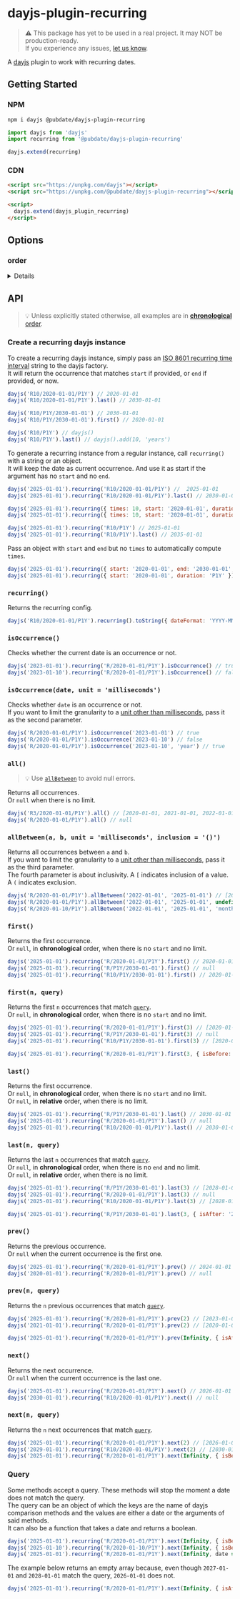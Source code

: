 # dayjs-plugin-recurring

> ⚠️ This package has yet to be used in a real project. It may NOT be production-ready. <br/>
> If you experience any issues, [let us know](https://github.com/pubdate/dayjs-plugin-recurring/issues/new).

A [dayjs](https://day.js.org/) plugin to work with recurring dates.

## Getting Started

### NPM

```sh
npm i dayjs @pubdate/dayjs-plugin-recurring
```

```js
import dayjs from 'dayjs'
import recurring from '@pubdate/dayjs-plugin-recurring'

dayjs.extend(recurring)
```

### CDN

```html
<script src="https://unpkg.com/dayjs"></script>
<script src="https://unpkg.com/@pubdate/dayjs-plugin-recurring"></script>

<script>
  dayjs.extend(dayjs_plugin_recurring)
</script>
```

## Options

### order

<details>

In **chronological** order (default):

- The first occurrence is always the oldest.
- The sequence continues from the oldest to the newest.
- Arrays of occurrences are always ordered from the oldest to the newest.

```js
dayjs.extend(recurring, { order: 'chronological' })
dayjs('R3/2020-01-01/P1Y').all() // [2020-01-01, 2021-01-01, 2022-01-01, 2023-01-01]
dayjs('R3/P1Y/2023-01-01').all() // [2020-01-01, 2021-01-01, 2022-01-01, 2023-01-01]
```

In **relative** order:

- The first occurrence is `start` if provided, or `end` if provided, or `context` (the current dayjs instance).
- If `start` is provided or `end` is not, the sequence continues from the oldest to the newest. And from the newest to the oldest otherwise.
- Arrays of occurrences returned by `all()`/`first(n)` are ordered from the first (cf. first point) to the last.
- Arrays of occurrences returned by `last(n)` are ordered from the last to the first (cf. first point).
- Arrays of occurrences returned by `prev(n)`/`next(n)` are ordered from the closest of the current occurrence to the furthest.

```js
dayjs.extend(recurring, { order: 'relative' })
dayjs('R3/2020-01-01/P1Y').all() // [2020-01-01, 2021-01-01, 2022-01-01, 2023-01-01]
dayjs('R3/P1Y/2023-01-01').all() // [2023-01-01, 2022-01-01, 2021-01-01, 2020-01-01]
```

Comparison:
<!-- markdownlint-disable-next-line MD040 -->
```
all/first         1 - 2 - 3 - 4 - 5
chronological     ---------------->   [1, 2, 3, 4, 5]
relative (start)  ---------------->   [1, 2, 3, 4, 5]
relative (end)    <----------------   [5, 4, 3, 2, 1]

last              1 - 2 - 3 - 4 - 5
chronological     ---------------->   [1, 2, 3, 4, 5]
relative (start)  <----------------   [5, 4, 3, 2, 1]
relative (end)    ---------------->   [1, 2, 3, 4, 5]

prev              1 - 2 - 3 - 4 - 5
chronological     -----> now          [1, 2]
relative (start)  <----- now          [2, 1]
relative (end)           now ----->   [4, 5]

next              1 - 2 - 3 - 4 - 5
chronological            now ----->   [4, 5]
relative (start)         now ----->   [4, 5]
relative (end)    <----- now          [2, 1]
```

</details>

## API

> 💡 Unless explicitly stated otherwise, all examples are in [**chronological** order](#order).

### Create a recurring dayjs instance

To create a recurring dayjs instance, simply pass an [ISO 8601 recurring time interval](https://en.wikipedia.org/wiki/ISO_8601#Repeating_intervals) string to the dayjs factory. <br/>
It will return the occurrence that matches `start` if provided, or `end` if provided, or now.

```js
dayjs('R10/2020-01-01/P1Y') // 2020-01-01
dayjs('R10/2020-01-01/P1Y').last() // 2030-01-01

dayjs('R10/P1Y/2030-01-01') // 2030-01-01
dayjs('R10/P1Y/2030-01-01').first() // 2020-01-01

dayjs('R10/P1Y') // dayjs()
dayjs('R10/P1Y').last() // dayjs().add(10, 'years')
```

To generate a recurring instance from a regular instance, call `recurring()` with a string or an object. <br/>
It will keep the date as current occurrence. And use it as start if the argument has no `start` and no `end`.

```js
dayjs('2025-01-01').recurring('R10/2020-01-01/P1Y') //  2025-01-01
dayjs('2025-01-01').recurring('R10/2020-01-01/P1Y').last() // 2030-01-01

dayjs('2025-01-01').recurring({ times: 10, start: '2020-01-01', duration: 'P1Y' }) //  2025-01-01
dayjs('2025-01-01').recurring({ times: 10, start: '2020-01-01', duration: 'P1Y' }).last() // 2030-01-01

dayjs('2025-01-01').recurring('R10/P1Y') // 2025-01-01
dayjs('2025-01-01').recurring('R10/P1Y').last() // 2035-01-01
```

Pass an object with `start` and `end` but no `times` to automatically compute `times`.

```js
dayjs('2025-01-01').recurring({ start: '2020-01-01', end: '2030-01-01', duration: 'P1Y' }) // times: 10
dayjs('2025-01-01').recurring({ start: '2020-01-01', duration: 'P1Y' }) // times: undefined
```

### `recurring()`

Returns the recurring config.

```js
dayjs('R10/2020-01-01/P1Y').recurring().toString({ dateFormat: 'YYYY-MM-DD' }) // 'R10/2020-01-01/P1Y'
```

### `isOccurrence()`

Checks whether the current date is an occurrence or not.

```js
dayjs('2023-01-01').recurring('R/2020-01-01/P1Y').isOccurrence() // true
dayjs('2023-01-10').recurring('R/2020-01-01/P1Y').isOccurrence() // false
```

### `isOccurrence(date, unit = 'milliseconds')`

Checks whether `date` is an occurrence or not. <br/>
If you want to limit the granularity to a [unit other than milliseconds](https://day.js.org/docs/en/manipulate/start-of#list-of-all-available-units), pass it as the second parameter. <br/>

```js
dayjs('R/2020-01-01/P1Y').isOccurrence('2023-01-01') // true
dayjs('R/2020-01-01/P1Y').isOccurrence('2023-01-10') // false
dayjs('R/2020-01-01/P1Y').isOccurrence('2023-01-10', 'year') // true
```

### `all()`

> 💡 Use [`allBetween`](#allbetweena-b-unit--milliseconds-inclusion--) to avoid null errors.

Returns all occurrences. <br/>
Or `null` when there is no limit.

```js
dayjs('R3/2020-01-01/P1Y').all() // [2020-01-01, 2021-01-01, 2022-01-01, 2023-01-01]
dayjs('R/2020-01-01/P1Y').all() // null
```

### `allBetween(a, b, unit = 'milliseconds', inclusion = '()')`

Returns all occurrences between `a` and `b`. <br/>
If you want to limit the granularity to a [unit other than milliseconds](https://day.js.org/docs/en/manipulate/start-of#list-of-all-available-units), pass it as the third parameter. <br/>
The fourth parameter is about inclusivity. A `[` indicates inclusion of a value. A `(` indicates exclusion.

```js
dayjs('R/2020-01-01/P1Y').allBetween('2022-01-01', '2025-01-01') // [2023-01-01, 2024-01-01]
dayjs('R/2020-01-01/P1Y').allBetween('2022-01-01', '2025-01-01', undefined, '(]') // [2023-01-01, 2024-01-01, 2025-01-01]
dayjs('R/2020-01-10/P1Y').allBetween('2022-01-01', '2025-01-01', 'month', '(]') // [2023-01-10, 2024-01-10, 2025-01-10]
```

### `first()`

Returns the first occurrence. <br/>
Or `null`, in **chronological** order, when there is no `start` and no limit.

```js
dayjs('2025-01-01').recurring('R/2020-01-01/P1Y').first() // 2020-01-01
dayjs('2025-01-01').recurring('R/P1Y/2030-01-01').first() // null
dayjs('2025-01-01').recurring('R10/P1Y/2030-01-01').first() // 2020-01-01
```

### `first(n, query)`

Returns the first `n` occurrences that match [`query`](#query). <br/>
Or `null`, in **chronological** order, when there is no `start` and no limit.

```js
dayjs('2025-01-01').recurring('R/2020-01-01/P1Y').first(3) // [2020-01-01, 2021-01-01, 2022-01-01]
dayjs('2025-01-01').recurring('R/P1Y/2030-01-01').first(3) // null
dayjs('2025-01-01').recurring('R10/P1Y/2030-01-01').first(3) // [2020-01-01, 2021-01-01, 2022-01-01]

dayjs('2025-01-01').recurring('R/2020-01-01/P1Y').first(3, { isBefore: '2022-01-01' }) // [2020-01-01, 2021-01-01]
```

### `last()`

Returns the first occurrence. <br/>
Or `null`, in **chronological** order, when there is no `start` and no limit. <br/>
Or `null`, in **relative** order, when there is no limit.

```js
dayjs('2025-01-01').recurring('R/P1Y/2030-01-01').last() // 2030-01-01
dayjs('2025-01-01').recurring('R/2020-01-01/P1Y').last() // null
dayjs('2025-01-01').recurring('R10/2020-01-01/P1Y').last() // 2030-01-01
```

### `last(n, query)`

Returns the last `n` occurrences that match [`query`](#query). <br/>
Or `null`, in **chronological** order, when there is no `end` and no limit. <br/>
Or `null`, in **relative** order, when there is no limit.

```js
dayjs('2025-01-01').recurring('R/P1Y/2030-01-01').last(3) // [2028-01-01, 2029-01-01, 2030-01-01]
dayjs('2025-01-01').recurring('R/2020-01-01/P1Y').last(3) // null
dayjs('2025-01-01').recurring('R10/2020-01-01/P1Y').last(3) // [2028-01-01, 2029-01-01, 2030-01-01]

dayjs('2025-01-01').recurring('R/P1Y/2030-01-01').last(3, { isAfter: '2028-01-01' }) // [2029-01-01, 2030-01-01]
```

### `prev()`

Returns the previous occurrence. <br/>
Or `null` when the current occurrence is the first one.

```js
dayjs('2025-01-01').recurring('R/2020-01-01/P1Y').prev() // 2024-01-01
dayjs('2020-01-01').recurring('R/2020-01-01/P1Y').prev() // null
```

### `prev(n, query)`

Returns the `n` previous occurrences that match [`query`](#query).

```js
dayjs('2025-01-01').recurring('R/2020-01-01/P1Y').prev(2) // [2023-01-01, 2024-01-01]
dayjs('2021-01-01').recurring('R/2020-01-01/P1Y').prev(2) // [2020-01-01]

dayjs('2025-01-01').recurring('R/2020-01-01/P1Y').prev(Infinity, { isAfter: '2021-01-01' }) // [2022-01-01, 2023-01-01, 2024-01-01]
```

### `next()`

Returns the next occurrence. <br/>
Or `null` when the current occurrence is the last one.

```js
dayjs('2025-01-01').recurring('R/2020-01-01/P1Y').next() // 2026-01-01
dayjs('2030-01-01').recurring('R10/2020-01-01/P1Y').next() // null
```

### `next(n, query)`

Returns the `n` next occurrences that match [`query`](#query).

```js
dayjs('2025-01-01').recurring('R/2020-01-01/P1Y').next(2) // [2026-01-01, 2027-01-01]
dayjs('2029-01-01').recurring('R10/2020-01-01/P1Y').next(2) // [2030-01-01-01]
dayjs('2025-01-01').recurring('R/2020-01-01/P1Y').next(Infinity, { isBefore: '2029-01-01' }) // [2026-01-01, 2027-01-01, 2028-01-01]
```

### Query

Some methods accept a query. These methods will stop the moment a date does not match the query. <br/>
The query can be an object of which the keys are the name of dayjs comparison methods and the values are either a date or the arguments of said methods. <br/>
It can also be a function that takes a date and returns a boolean. <br/>

```js
dayjs('2025-01-01').recurring('R/2020-01-01/P1Y').next(Infinity, { isBefore: '2029-01-01' }) // [2026-01-01, 2027-01-01, 2028-01-01]
dayjs('2025-01-10').recurring('R/2020-01-10/P1Y').next(Infinity, { isBefore: ['2029-01-01', 'year'] }) // [2026-01-10, 2027-01-10, 2028-01-10]
dayjs('2025-01-01').recurring('R/2020-01-01/P1Y').next(Infinity, date => date.isBefore('2029-01-01')) // [2026-01-01, 2027-01-01, 2028-01-01]
```

The example below returns an empty array because, even though `2027-01-01` and `2028-01-01` match the query, `2026-01-01` does not.

```js
dayjs('2025-01-01').recurring('R/2020-01-01/P1Y').next(Infinity, { isAfter: '2026-01-01', isBefore: '2029-01-01' }) // []
```
